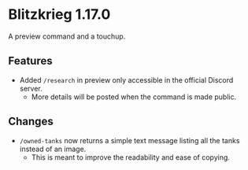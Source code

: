 # Blitzkrieg 1.17.0

A preview command and a touchup.

## Features

- Added `/research` in preview only accessible in the official Discord server.
  - More details will be posted when the command is made public.

## Changes

- `/owned-tanks` now returns a simple text message listing all the tanks instead of an image.
  - This is meant to improve the readability and ease of copying.

